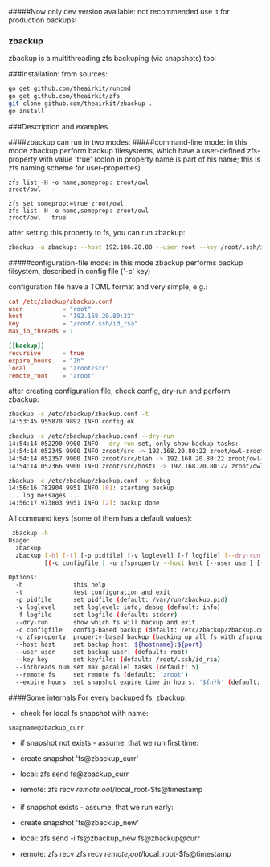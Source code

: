 #####Now only dev version available: not recommended use it for production backups!

### zbackup

zbackup is a multithreading zfs backuping (via snapshots) tool


###Installation:
from sources:
```bash
go get github.com/theairkit/runcmd
go get github.com/theairkit/zfs
git clone github.com/theairkit/zbackup .
go install
```


###Description and examples

####zbackup can run in two modes:
#####command-line mode:
in this mode zbackup perform backup filesystems,
which have a user-defined zfs-property with value 'true'
(colon in property name is part of his name;
this is zfs naming scheme for user-properties)
```
zfs list -H -o name,someprop: zroot/owl                 
zroot/owl   -

zfs set someprop:=true zroot/owl
zfs list -H -o name,someprop: zroot/owl
zroot/owl   true
```

after setting this property to fs, you can run zbackup:
```bash
zbackup -u zbackup: --host 192.186.20.80 --user root --key /root/.ssh/id_rsa
```

#####configuration-file mode:
in this mode zbackup performs backup filsystem, described in
config file ('-c' key)

configuration file have a TOML format and very simple, e.g.:
```toml
cat /etc/zbackup/zbackup.conf 
user           = "root"
host           = "192.168.20.80:22"
key            = "/root/.ssh/id_rsa"
max_io_threads = 1

[[backup]]
recursive      = true
expire_hours   = "1h"
local          = "zroot/src"
remote_root    = "zroot"
```

after creating configuration file, check config, dry-run and perform zbackup:
```bash
zbackup -c /etc/zbackup/zbackup.conf -t
14:53:45.955870 9892 INFO config ok

zbackup -c /etc/zbackup/zbackup.conf --dry-run
14:54:14.052290 9900 INFO --dry-run set, only show backup tasks:
14:54:14.052345 9900 INFO zroot/src -> 192.168.20.80:22 zroot/owl-zroot-src
14:54:14.052357 9900 INFO zroot/src/blah -> 192.168.20.80:22 zroot/owl-zroot-src-blah
14:54:14.052366 9900 INFO zroot/src/host1 -> 192.168.20.80:22 zroot/owl-zroot-src-host1

zbackup -c /etc/zbackup/zbackup.conf -v debug
14:56:16.782904 9951 INFO [0]: starting backup
... log messages ...
14:56:17.973803 9951 INFO [2]: backup done
```

All command keys (some of them has a default values):
```bash
 zbackup -h
Usage:
  zbackup
  zbackup [-h] [-t] [-p pidfile] [-v loglevel] [-f logfile] [--dry-run]
          [(-c configfile | -u zfsproperty --host host [--user user] [--key key] [--iothreads num] [--remote fs] [--expire hours])]

Options:
  -h              this help
  -t              test configuration and exit
  -p pidfile      set pidfile (default: /var/run/zbackup.pid)
  -v loglevel     set loglevel: info, debug (default: info)
  -f logfile      set logfile (default: stderr)
  --dry-run       show which fs will backup and exit
  -c configfile   config-based backup (default: /etc/zbackup/zbackup.conf)
  -u zfsproperty  property-based backup (backing up all fs with zfsproperty)
  --host host     set backup host: ${hostname}:${port}
  --user user     set backup user: (default: root)
  --key key       set keyfile: (default: /root/.ssh/id_rsa)
  --iothreads num set max parallel tasks (default: 5)
  --remote fs     set remote fs (default: 'zroot')
  --expire hours  set snapshot expire time in hours: '${n}h' (default: 24h)
```

####Some internals
For every backuped fs, zbackup:
* check for local fs snapshot with name:
```bash
snapname@zbackup_curr
```
* if snapshot not exists - assume, that we run first time:
* create snapshot 'fs@zbackup_curr'
* local: zfs send fs@zbackup_curr
* remote: zfs recv $remote_root/$local_root-$fs@timestamp


* if snapshot exists - assume, that we run early:
* create snapshot 'fs@zbackup_new'
* local: zfs send -i fs@zbackup_new fs@zbackup@curr
* remote: zfs recv zfs recv $remote_root/$local_root-$fs@timestamp